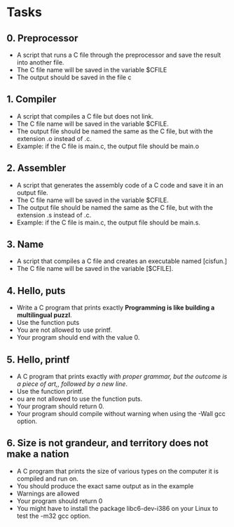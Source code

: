 # Tasks

## 0. Preprocessor

* A script that runs a C file through the preprocessor
  and save the result into another file.
* The C file name will be saved in the variable $CFILE
* The output should be saved in the file c

## 1. Compiler

* A script that compiles a C file but does not link.
* The C file name will be saved in the variable $CFILE.
* The output file should be named the same as the C file, but
with the extension .o instead of .c.
* Example: if the C file is main.c, the output file should be main.o

## 2. Assembler

* A script that generates the assembly code of a C code and save it
in an output file.
* The C file name will be saved in the variable $CFILE.
* The output file should be named the same as the C file,
but with the extension .s instead of .c.
* Example: if the C file is main.c, the output file should be main.s.

## 3. Name

* A script that compiles a C file and creates an executable named [cisfun.]
* The C file name will be saved in the variable [$CFILE].

## 4. Hello, puts
* Write a C program that prints exactly __Programming
is like building a multilingual puzzl__.
* Use the function puts
* You are not allowed to use printf.
* Your program should end with the value 0.

## 5. Hello, printf
* A C program that prints exactly _with proper grammar,
but the outcome is a piece of art,, followed by a new line_.
* Use the function printf.
* ou are not allowed to use the function puts.
* Your program should return 0.
* Your program should compile without warning when using the -Wall gcc option.
## 6. Size is not grandeur, and territory does not make a nation
* A C program that prints the size of various types on the
computer it is compiled and run on.
* You should produce the exact same output as in the example
* Warnings are allowed
* Your program should return 0
* You might have to install the package libc6-dev-i386 on your Linux
to test the -m32 gcc option.
